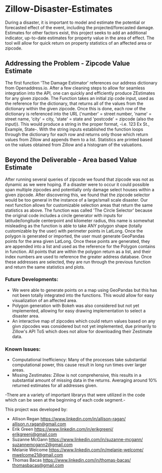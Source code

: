 # Zillow-Disaster-Estimates

During a disaster, it is important to model and estimate the potential or forecasted effect of the event, including the projected/forecasted damage.  Estimates for other factors exist, this project seeks to add an additional indicator, up-to-date estimates for property value in the area of effect. The tool will allow for quick return on property statistics of an affected area or zipcode.  

## Addressing the Problem - Zipcode Value Estimate

The first function 'The Damage Estimator' references our address dictionary from Openaddress.io.  After a few cleaning steps to allow for seamless integration into the API, one can quickly and efficiently produce ZEstimates for any given zipcode.  The Function takes an initial zip code input, used as the reference for the dictionary, that returns all of the values from the dictionary within the given zipcode.  Once this is done, each row of the dictionary is referenced into the URL ('number' = street number, 'name' = street name, 'city' = city, 'state' = state and 'postcode' = zipcode (also the input)).  This would produce a string in the proper format, -i.e. 123 Ex St., Example, State-.  With the string inputs established the function loops through the dictionary for each row and returns only those which return values from Zillow and appends them to a list.  Statistics are printed based on the values obtained from Zillow and a histogram of the valuations.
## Beyond the Deliverable - Area based Value Estimate

After running several queries of zipcode we found that zipcode was not as dynamic as we were hoping.  If a disaster were to occur it could possible span multiple zipcodes and potentially only damage select houses within a given zipcode.  After discovering this, we found that the zipcode selector would be too general in the instance of a large/small scale disaster.  Our next function allows for customizable selection areas that return the same statistics as above.  The function was called 'The Circle Selector' because the original code includes a circle generator with inputs for latitude/longitude centerpoint and kilometer radius, this name is somewhat misleading as the function is able to take ANY polygon shape (totally customizable by the user) with perimeter points in LatLong.  Once the polygon is generated or imported, the user must generate GeoPandas points for the area given LatLong.  Once these points are generated, they are appended into a list and used as the reference for the Polygon contains in function.  All points that are within the polygon return as a list, and their index numbers are used to reference the greater address database.  Once these addresses are selected, they are run through the previous function and return the same statistics and plots.

### Future Developments:
- We were able to generate points on a map using GeoPandas but this has not been totally integrated into the functions.  This would allow for easy visualization of an affected area.
- Polygon generation with Bokeh was also considered but not yet implemented, allowing for easy drawing implementation to select a disaster area.
- An interactive map of zipcodes which could return values based on any givn zipcodes was considered but not yet implemented, due primarily to Zillow's API ToS which does not allow for downloading their Zestimate data.

### Known Issues:
- Computational Inefficiency:  Many of the processes take substantial computational power, this cause result in long run times over larger areas.
- Missing Zestimates:  Zillow is not comprehensive, this results in a substantial amount of missing data in the returns.  Averaging around 10% returned estimates for all addresses given.

-There are a variety of important librarys that were utilized in the code which can be seen at the beginning of each code segment.-

This project was developed by:
- Allison Regan https://www.linkedin.com/in/allison-ragan/
  allison.n.ragan@gmail.com
- Erik Green https://www.linkedin.com/in/erikgreenj/
  erikgreenj@gmail.com 
- Suzanne McGann https://www.linkedin.com/in/suzanne-mcgann/
  suzannemcgann2@gmail.com
- Melanie Welcome https://www.linkedin.com/in/melanie-welcome/
  mwelcome21@gmail.com
- Thomas Bacas https://www.linkedin.com/in/thomas-bacas/
  thomasbacas@gmail.com
